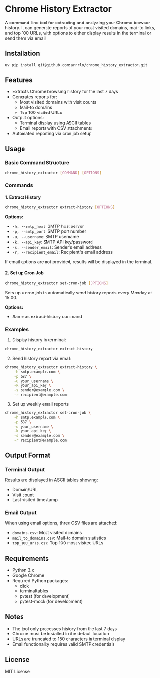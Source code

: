 # Chrome History Extractor

A command-line tool for extracting and analyzing your Chrome browser history. 
It can generate reports of your most visited domains, mail-to links, and top 
100 URLs, with options to either display results in the terminal or send them via email.

## Installation

```bash
uv pip install git@github.com:arrrlo/chrome_history_extractor.git
```

## Features

- Extracts Chrome browsing history for the last 7 days
- Generates reports for:
  - Most visited domains with visit counts
  - Mail-to domains
  - Top 100 visited URLs
- Output options:
  - Terminal display using ASCII tables
  - Email reports with CSV attachments
- Automated reporting via cron job setup

## Usage

### Basic Command Structure

```bash
chrome_history_extractor [COMMAND] [OPTIONS]
```

### Commands

#### 1. Extract History

```bash
chrome_history_extractor extract-history [OPTIONS]
```

**Options:**
- `-h, --smtp_host`: SMTP host server
- `-p, --smtp_port`: SMTP port number
- `-u, --username`: SMTP username
- `-k, --api_key`: SMTP API key/password
- `-s, --sender_email`: Sender's email address
- `-r, --recipient_email`: Recipient's email address

If email options are not provided, results will be displayed in the terminal.

#### 2. Set up Cron Job

```bash
chrome_history_extractor set-cron-job [OPTIONS]
```

Sets up a cron job to automatically send history reports every Monday at 15:00.

**Options:**
- Same as extract-history command

### Examples

1. Display history in terminal:
```bash
chrome_history_extractor extract-history
```

2. Send history report via email:
```bash
chrome_history_extractor extract-history \
    -h smtp.example.com \
    -p 587 \
    -u your_username \
    -k your_api_key \
    -s sender@example.com \
    -r recipient@example.com
```

3. Set up weekly email reports:
```bash
chrome_history_extractor set-cron-job \
    -h smtp.example.com \
    -p 587 \
    -u your_username \
    -k your_api_key \
    -s sender@example.com \
    -r recipient@example.com
```

## Output Format

### Terminal Output
Results are displayed in ASCII tables showing:
- Domain/URL
- Visit count
- Last visited timestamp

### Email Output
When using email options, three CSV files are attached:
- `domains.csv`: Most visited domains
- `mail_to_domains.csv`: Mail-to domain statistics
- `top_100_urls.csv`: Top 100 most visited URLs

## Requirements

- Python 3.x
- Google Chrome
- Required Python packages:
  - click
  - terminaltables
  - pytest (for development)
  - pytest-mock (for development)

## Notes

- The tool only processes history from the last 7 days
- Chrome must be installed in the default location
- URLs are truncated to 150 characters in terminal display
- Email functionality requires valid SMTP credentials

## License

MIT License